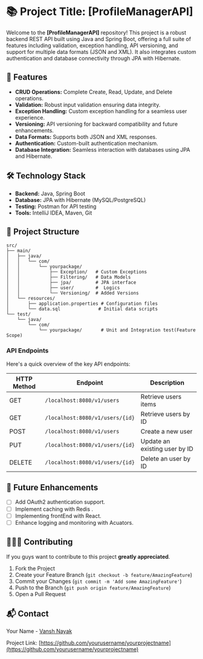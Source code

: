 # 📚 Project Title: [ProfileManagerAPI]

Welcome to the **[ProfileManagerAPI]** repository! This project is a robust backend REST API built using Java and Spring Boot, offering a full suite of features including validation, exception handling, API versioning, and support for multiple data formats (JSON and XML). It also integrates custom authentication and database connectivity through JPA with Hibernate.

## 🚀 Features

- **CRUD Operations:** Complete Create, Read, Update, and Delete operations.
- **Validation:** Robust input validation ensuring data integrity.
- **Exception Handling:** Custom exception handling for a seamless user experience.
- **Versioning:** API versioning for backward compatibility and future enhancements.
- **Data Formats:** Supports both JSON and XML responses.
- **Authentication:** Custom-built authentication mechanism.
- **Database Integration:** Seamless interaction with databases using JPA and Hibernate.

## 🛠️ Technology Stack

- **Backend:** Java, Spring Boot
- **Database:** JPA with Hibernate (MySQL/PostgreSQL)
- **Testing:** Postman for API testing
- **Tools:** IntelliJ IDEA, Maven, Git

## 📂 Project Structure
```
src/
├── main/
│   ├── java/
│   │   └── com/
│   │       └── yourpackage/
│   │           ├── Exception/   # Custom Exceptions
│   │           ├── Filtering/   # Data Models
│   │           ├── jpa/         # JPA interface
│   │           ├── user/        #  Logics
│   │           └── Versioning/  # Added Versions
│   └── resources/
│       ├── application.properties # Configuration files
│       └── data.sql              # Initial data scripts
└── test/
    └── java/
        └── com/
            └── yourpackage/       # Unit and Integration test(Feature Scope)

```

### API Endpoints

Here's a quick overview of the key API endpoints:

| HTTP Method | Endpoint                      | Description                      |
|-------------|-------------------------------|----------------------------------|
| GET         |`/localhost:8080/v1/users`     | Retrieve users items             |
| GET         |`/localhost:8080/v1/users/{id}`| Retrieve users by ID             |
| POST        |`/localhost:8080/v1/users`     | Create a new user                |
| PUT         |`/localhost:8080/v1/users/{id}`| Update an existing user by ID    |
| DELETE      |`/localhost:8080/v1/users/{id}`| Delete an user by ID             |


## 🌟 Future Enhancements

- [ ] Add OAuth2 authentication support.
- [ ] Implement caching with Redis .
- [ ] Implementing frontEnd with React.
- [ ] Enhance logging and monitoring with Acuators.

## 🧑‍🤝‍🧑 Contributing

If you guys want to contribute to this project  **greatly appreciated**.

1. Fork the Project 
2. Create your Feature Branch (`git checkout -b feature/AmazingFeature`)
3. Commit your Changes (`git commit -m 'Add some AmazingFeature'`)
4. Push to the Branch (`git push origin feature/AmazingFeature`)
5. Open a Pull Request


## 📬 Contact

Your Name - [Vansh Nayak](mailto:vanshnayak2002@gmail.com)

Project Link: [https://github.com/yourusername/yourprojectname](https://github.com/yourusername/yourprojectname)

